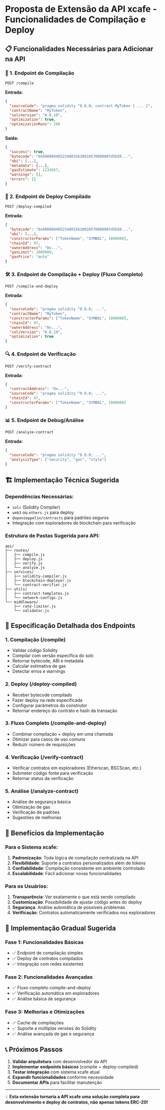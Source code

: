 # Proposta de Extensão da API xcafe - Funcionalidades de Compilação e Deploy

## 📋 **Funcionalidades Necessárias para Adicionar na API**

### 🔨 **1. Endpoint de Compilação**
```
POST /compile
```

**Entrada:**
```json
{
  "sourceCode": "pragma solidity ^0.8.0; contract MyToken { ... }",
  "contractName": "MyToken",
  "solcVersion": "0.8.19",
  "optimization": true,
  "optimizationRuns": 200
}
```

**Saída:**
```json
{
  "success": true,
  "bytecode": "0x608060405234801561001057600080fd5b50...",
  "abi": [...],
  "metadata": {...},
  "gasEstimate": 1234567,
  "warnings": [],
  "errors": []
}
```

### 🚀 **2. Endpoint de Deploy Compilado**
```
POST /deploy-compiled
```

**Entrada:**
```json
{
  "bytecode": "0x608060405234801561001057600080fd5b50...",
  "abi": [...],
  "constructorParams": ["TokenName", "SYMBOL", 1000000],
  "chainId": 97,
  "ownerAddress": "0x...",
  "gasLimit": 2000000,
  "gasPrice": "auto"
}
```

### 🛠️ **3. Endpoint de Compilação + Deploy (Fluxo Completo)**
```
POST /compile-and-deploy
```

**Entrada:**
```json
{
  "sourceCode": "pragma solidity ^0.8.0; ...",
  "contractName": "MyToken",
  "constructorParams": ["TokenName", "SYMBOL", 1000000],
  "chainId": 97,
  "ownerAddress": "0x...",
  "solcVersion": "0.8.19",
  "optimization": true
}
```

### 🔍 **4. Endpoint de Verificação**
```
POST /verify-contract
```

**Entrada:**
```json
{
  "contractAddress": "0x...",
  "sourceCode": "pragma solidity ^0.8.0; ...",
  "chainId": 97,
  "constructorParams": ["TokenName", "SYMBOL", 1000000]
}
```

### 📊 **5. Endpoint de Debug/Análise**
```
POST /analyze-contract
```

**Entrada:**
```json
{
  "sourceCode": "pragma solidity ^0.8.0; ...",
  "analysisType": ["security", "gas", "style"]
}
```

## 🏗️ **Implementação Técnica Sugerida**

### **Dependências Necessárias:**
- `solc` (Solidity Compiler)
- `web3` ou `ethers.js` para deploy
- `@openzeppelin/contracts` para padrões seguros
- Integração com exploradores de blockchain para verificação

### **Estrutura de Pastas Sugerida para API:**
```
api/
├── routes/
│   ├── compile.js
│   ├── deploy.js
│   ├── verify.js
│   └── analyze.js
├── services/
│   ├── solidity-compiler.js
│   ├── blockchain-deployer.js
│   └── contract-verifier.js
├── utils/
│   ├── contract-templates.js
│   └── network-configs.js
└── middleware/
    ├── rate-limiter.js
    └── validator.js
```

## 📝 **Especificação Detalhada dos Endpoints**

### **1. Compilação (/compile)**
- Validar código Solidity
- Compilar com versão específica do solc
- Retornar bytecode, ABI e metadata
- Calcular estimativa de gas
- Detectar erros e warnings

### **2. Deploy (/deploy-compiled)**
- Receber bytecode compilado
- Fazer deploy na rede especificada
- Configurar parâmetros do construtor
- Retornar endereço do contrato e hash da transação

### **3. Fluxo Completo (/compile-and-deploy)**
- Combinar compilação + deploy em uma chamada
- Otimizar para casos de uso comuns
- Reduzir número de requisições

### **4. Verificação (/verify-contract)**
- Verificar contratos em exploradores (Etherscan, BSCScan, etc.)
- Submeter código fonte para verificação
- Retornar status da verificação

### **5. Análise (/analyze-contract)**
- Análise de segurança básica
- Otimização de gas
- Verificação de padrões
- Sugestões de melhorias

## 🔧 **Benefícios da Implementação**

### **Para o Sistema xcafe:**
1. **Padronização**: Toda lógica de compilação centralizada na API
2. **Flexibilidade**: Suporte a contratos personalizados além de tokens
3. **Confiabilidade**: Compilação consistente em ambiente controlado
4. **Escalabilidade**: Fácil adicionar novas funcionalidades

### **Para os Usuários:**
1. **Transparência**: Ver exatamente o que está sendo compilado
2. **Customização**: Possibilidade de ajustar código antes do deploy
3. **Segurança**: Análise automática de possíveis problemas
4. **Verificação**: Contratos automaticamente verificados nos exploradores

## 🚦 **Implementação Gradual Sugerida**

### **Fase 1: Funcionalidades Básicas**
- ✅ Endpoint de compilação simples
- ✅ Deploy de contratos compilados
- ✅ Integração com redes existentes

### **Fase 2: Funcionalidades Avançadas**
- ✅ Fluxo completo compile-and-deploy
- ✅ Verificação automática em exploradores
- ✅ Análise básica de segurança

### **Fase 3: Melhorias e Otimizações**
- ✅ Cache de compilações
- ✅ Suporte a múltiplas versões do Solidity
- ✅ Análise avançada de gas e segurança

## 📞 **Próximos Passos**

1. **Validar arquitetura** com desenvolvedor da API
2. **Implementar endpoints básicos** (compile + deploy-compiled)
3. **Testar integração** com sistema xcafe atual
4. **Expandir funcionalidades** conforme necessidade
5. **Documentar APIs** para facilitar manutenção

---

💡 **Esta extensão tornaria a API xcafe uma solução completa para desenvolvimento e deploy de contratos, não apenas tokens ERC-20!**
